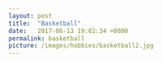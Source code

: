 ```yaml
---
layout: post
title:  "Basketball"
date:   2017-06-13 19:02:34 +0800
permalink: basketball
picture: /images/hobbies/basketball2.jpg
---
```


